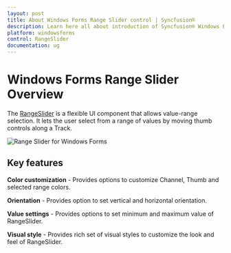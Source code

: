 ```yaml
---
layout: post
title: About Windows Forms Range Slider control | Syncfusion®
description: Learn here all about introduction of Syncfusion® Windows Forms Range Slider control, its elements and more details.
platform: windowsforms
control: RangeSlider 
documentation: ug
---
```


# Windows Forms Range Slider Overview

The [RangeSlider](https://help.syncfusion.com/cr/windowsforms/Syncfusion.Windows.Forms.Tools.RangeSlider.html) is a flexible UI component that allows value-range selection. It lets the user select from a range of values by moving  thumb controls along a Track.

![Range Slider for Windows Forms](Getting-Started_images/Overview.png) 

## Key features

**Color customization** - Provides options to customize Channel, Thumb and selected range colors.

**Orientation** - Provides option to set vertical and horizontal orientation.

**Value settings** - Provides options to set minimum and maximum value of RangeSlider.

**Visual style** - Provides rich set of visual styles to customize the look and feel of RangeSlider.
